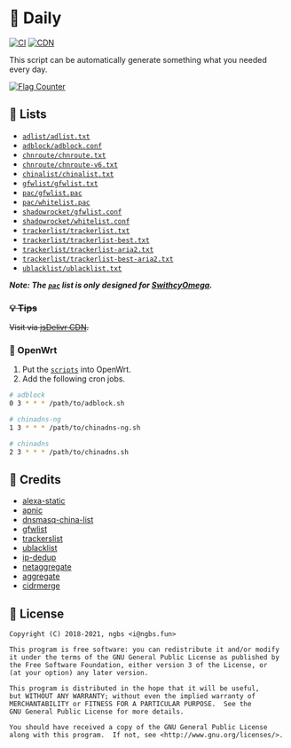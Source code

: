 # 📅 Daily

[![CI](https://github.com/ngbs/daily/workflows/CI/badge.svg)](https://github.com/ngbs/daily/actions)
[![CDN](https://data.jsdelivr.com/v1/package/gh/ngbs/daily/badge/day)](https://cdn.jsdelivr.net/gh/ngbs/daily@release/)

This script can be automatically generate something what you needed every day.

[![Flag Counter](https://s04.flagcounter.com/countxl/jtlp/bg_FFFFFF/txt_000000/border_CCCCCC/columns_2/maxflags_10/viewers_3/labels_1/pageviews_1/flags_0/percent_0/)](https://info.flagcounter.com/jtlp)

## 🍭 Lists

- [`adlist/adlist.txt`](https://raw.githubusercontent.com/ngbs/daily/release/adlist/adlist.txt)
- [`adblock/adblock.conf`](https://raw.githubusercontent.com/ngbs/daily/release/adblock/adblock.conf)
- [`chnroute/chnroute.txt`](https://raw.githubusercontent.com/ngbs/daily/release/chnroute/chnroute.txt)
- [`chnroute/chnroute-v6.txt`](https://raw.githubusercontent.com/ngbs/daily/release/chnroute/chnroute-v6.txt)
- [`chinalist/chinalist.txt`](https://raw.githubusercontent.com/ngbs/daily/release/chinalist/chinalist.txt)
- [`gfwlist/gfwlist.txt`](https://raw.githubusercontent.com/ngbs/daily/release/gfwlist/gfwlist.txt)
- [`pac/gfwlist.pac`](https://raw.githubusercontent.com/ngbs/daily/release/pac/gfwlist.pac)
- [`pac/whitelist.pac`](https://raw.githubusercontent.com/ngbs/daily/release/pac/whitelist.pac)
- [`shadowrocket/gfwlist.conf`](https://raw.githubusercontent.com/ngbs/daily/release/shadowrocket/gfwlist.conf)
- [`shadowrocket/whitelist.conf`](https://raw.githubusercontent.com/ngbs/daily/release/shadowrocket/whitelist.conf)
- [`trackerlist/trackerlist.txt`](https://raw.githubusercontent.com/ngbs/daily/release/trackerlist/trackerlist.txt)
- [`trackerlist/trackerlist-best.txt`](https://raw.githubusercontent.com/ngbs/daily/release/trackerlist/trackerlist-best.txt)
- [`trackerlist/trackerlist-aria2.txt`](https://raw.githubusercontent.com/ngbs/daily/release/trackerlist/trackerlist-aria2.txt)
- [`trackerlist/trackerlist-best-aria2.txt`](https://raw.githubusercontent.com/ngbs/daily/release/trackerlist/trackerlist-best-aria2.txt)
- [`ublacklist/ublacklist.txt`](https://raw.githubusercontent.com/ngbs/daily/release/ublacklist/ublacklist.txt)

***Note: The [`pac`](https://github.com/ngbs/daily/tree/release/pac) list is only designed for [SwithcyOmega](https://github.com/FelisCatus/SwitchyOmega).***

### ~~💡 Tips~~

~~Visit via [jsDelivr CDN](https://cdn.jsdelivr.net/gh/ngbs/daily@release/).~~

### 📡 OpenWrt

1. Put the [`scripts`](openwrt) into OpenWrt.
2. Add the following cron jobs.

```bash
# adblock
0 3 * * * /path/to/adblock.sh

# chinadns-ng
1 3 * * * /path/to/chinadns-ng.sh

# chinadns
2 3 * * * /path/to/chinadns.sh
```

## 🙌 Credits

- [alexa-static](https://s3.amazonaws.com/alexa-static/top-1m.csv.zip)
- [apnic](https://ftp.apnic.net/apnic/stats/apnic/delegated-apnic-latest)
- [dnsmasq-china-list](https://github.com/felixonmars/dnsmasq-china-list)
- [gfwlist](https://github.com/gfwlist/gfwlist)
- [trackerslist](https://github.com/ngosang/trackerslist)
- [ublacklist](https://github.com/ngbs/ublacklist)
- [ip-dedup](https://github.com/dywisor/ip-dedup)
- [netaggregate](https://github.com/afpd/netaggregate)
- [aggregate](https://ftp.isc.org/isc/aggregate/)
- [cidrmerge](http://cidrmerge.sourceforge.net)

## 📝 License

```
Copyright (C) 2018-2021, ngbs <i@ngbs.fun>

This program is free software: you can redistribute it and/or modify
it under the terms of the GNU General Public License as published by
the Free Software Foundation, either version 3 of the License, or
(at your option) any later version.

This program is distributed in the hope that it will be useful,
but WITHOUT ANY WARRANTY; without even the implied warranty of
MERCHANTABILITY or FITNESS FOR A PARTICULAR PURPOSE.  See the
GNU General Public License for more details.

You should have received a copy of the GNU General Public License
along with this program.  If not, see <http://www.gnu.org/licenses/>.
```
